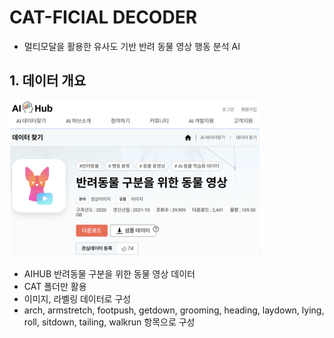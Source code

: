 # CAT-FICIAL DECODER

- 멀티모달을 활용한 유사도 기반 반려 동물 영상 행동 분석 AI


## 1. 데이터 개요
![이미지 설명](images/16.png)

- AIHUB 반려동물 구분을 위한 동물 영상 데이터
- CAT 폴더만 활용
- 이미지, 라벨링 데이터로 구성
- arch, armstretch, footpush, getdown, grooming, heading, laydown, lying, roll, sitdown, tailing, walkrun 항목으로 구성

